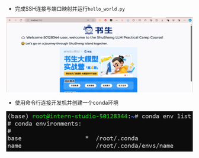 

- 完成SSH连接与端口映射并运行`hello_world.py`

![](./pics/ssh-connect.jpg)


- 使用命令行连接开发机并创建一个conda环境

![](./pics/conda-envs.jpg)